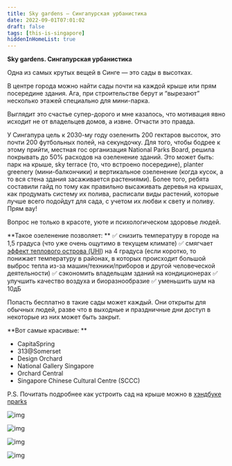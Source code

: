 ```yaml
---
title: Sky gardens – Сингапурская урбанистика
date: 2022-09-01T07:01:02
draft: false
tags: [this-is-singapore]
hiddenInHomeList: true
---
```

**Sky gardens. Сингапурская урбанистика**


Одна из самых крутых вещей в Синге — это сады в высотках. 

В центре города можно найти сады почти на каждой крыше или прям посередине здания. Ага, при строительстве берут и “вырезают” несколько этажей специально для мини-парка. 

Выглядит это счастье супер-дорого и мне казалось, что мотивация явно исходит не от владельцев домов, а извне. Отчасти это правда. 

У Сингапура цель к 2030-му году озеленить 200 гектаров высоток, это почти 200 футбольных полей, на секундочку. Для того, чтобы бодрее к этому прийти, местная гос организация National Parks Board, решила покрывать до 50% расходов на озеленение зданий. Это может быть: парк на крыше, sky terrace (то, что встроено посередине), planter greenery (мини-балкончики) и вертикальное озеленение (когда кусок, а то вся стена здания засаживается растениями). Более того, ребята составили гайд по тому как правильно высаживать деревья на крышах, как продумать систему их полива, расписали виды растений, которые лучше всего подойдут для сада, с учетом их любви к свету и поливу. Прям вау!

Вопрос не только в красоте, уюте и психологическом здоровье людей. 

**Такое озеленение позволяет: **
✅ снизить температуру в городе на 1,5 градуса (что уже очень ощутимо в текущем климате)
✅ смягчает [эффект теплового острова (UHI](https://en.wikipedia.org/wiki/Urban_heat_island)) на 4 градуса (если коротко, то понижает температуру в районах, в которых происходит большой выброс тепла из-за машин/техники/приборов и другой человеческой деятельности)
✅ сэкономить владельцам зданий на кондиционерах
✅ улучшить качество воздуха и биоразнообразие
✅ уменьшить шум на 10дБ

Попасть бесплатно в такие сады может каждый. Они открыты для обычных людей, разве что в выходные и праздничные дни доступ в некоторые из них может быть закрыт. 

**Вот самые красивые: **

- CapitaSpring
- 313@Somerset
- Design Orchard
- National Gallery Singapore
- Orchard Central
- Singapore Chinese Cultural Centre (SCCC)

P.S. Почитать подробнее как устроить сад на крыше можно в [хэндбуке nparks](https://www.nparks.gov.sg/-/media/srg/files/handbook-1.pdf)

![img](/images/this-is-singapore/photos/photo_99@01-09-2022_07-01-26.jpg#center)

![img](/images/this-is-singapore/photos/photo_100@01-09-2022_07-01-26.jpg#center)

![img](/images/this-is-singapore/photos/photo_101@01-09-2022_07-01-26.jpg#center)

![img](/images/this-is-singapore/photos/photo_102@01-09-2022_07-01-26.jpg#center)
